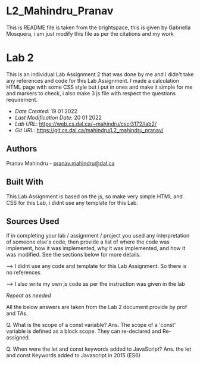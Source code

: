 # L2_Mahindru_Pranav

This is README file is taken from the brightspace, this is given by Gabriella Mosquera, i am just modify this file as per the citations and my work

<!--- The following README.md sample file was adapted from https://gist.github.com/PurpleBooth/109311bb0361f32d87a2#file-readme-template-md by Gabriella Mosquera for academic use ---> 
<!--- You may delete any comments in this sample README.md file. If needing to use as a .txt file then simply delete all comments, edit as needed, and save as a README.txt file --->

# Lab 2

This is an individual Lab Assignment 2 that was done by me and I didn't take any references and code for this Lab Assignment. I made a calculation HTML page with some CSS style but i put in ones and make it simple for me and markers to check, i also make 3 js file with respect the questions requirement. 

* *Date Created*: 19 01 2022
* *Last Modification Date*: 20 01 2022
* *Lab URL*: <https://web.cs.dal.ca/~mahindru/csci3172/lab2/>
* *Git URL*: <https://git.cs.dal.ca/mahindru/L2_mahindru_pranav/>

## Authors

Pranav Mahindru - pranav.mahindru@dal.ca

## Built With

This Lab Assignment is based on the js, so make very simple HTML and CSS for this Lab, i didnt use any template for this Lab. 

## Sources Used

If in completing your lab / assignment / project you used any interpretation of someone else's code, then provide a list of where the code was implement, how it was implemented, why it was implemented, and how it was modified. See the sections below for more details.

--> I didnt use any code and template for this Lab Assignment. So there is no references

--> I also write my own js code as per the instruction was given in the lab

*Repeat as needed*

<!-- this is answer for the two question were asked in the Lab Assignment -->


All the below answers are taken from the Lab 2 document provide by prof and TAs.

Q. What is the scope of a const variable?
Ans. The scope of a 'const' variable is defined as a block scope. They can re-declared and Re-assigned.

Q. When were the let and const keywords added to JavaScript?
Ans. the let and const Keywords added to Javascript in 2015 (ES6)